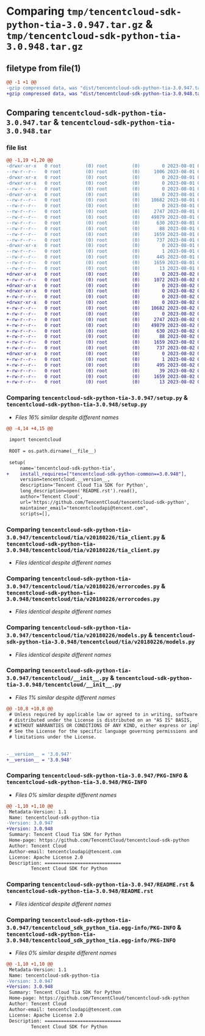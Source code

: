 # Comparing `tmp/tencentcloud-sdk-python-tia-3.0.947.tar.gz` & `tmp/tencentcloud-sdk-python-tia-3.0.948.tar.gz`

## filetype from file(1)

```diff
@@ -1 +1 @@
-gzip compressed data, was "dist/tencentcloud-sdk-python-tia-3.0.947.tar", last modified: Tue Aug  1 00:57:49 2023, max compression
+gzip compressed data, was "dist/tencentcloud-sdk-python-tia-3.0.948.tar", last modified: Wed Aug  2 00:39:16 2023, max compression
```

## Comparing `tencentcloud-sdk-python-tia-3.0.947.tar` & `tencentcloud-sdk-python-tia-3.0.948.tar`

### file list

```diff
@@ -1,19 +1,20 @@
-drwxr-xr-x   0 root         (0) root         (0)        0 2023-08-01 00:57:49.000000 tencentcloud-sdk-python-tia-3.0.947/
--rw-r--r--   0 root         (0) root         (0)     1006 2023-08-01 00:57:48.000000 tencentcloud-sdk-python-tia-3.0.947/setup.py
-drwxr-xr-x   0 root         (0) root         (0)        0 2023-08-01 00:57:49.000000 tencentcloud-sdk-python-tia-3.0.947/tencentcloud/
-drwxr-xr-x   0 root         (0) root         (0)        0 2023-08-01 00:57:49.000000 tencentcloud-sdk-python-tia-3.0.947/tencentcloud/tia/
--rw-r--r--   0 root         (0) root         (0)        0 2023-08-01 00:57:48.000000 tencentcloud-sdk-python-tia-3.0.947/tencentcloud/tia/__init__.py
-drwxr-xr-x   0 root         (0) root         (0)        0 2023-08-01 00:57:49.000000 tencentcloud-sdk-python-tia-3.0.947/tencentcloud/tia/v20180226/
--rw-r--r--   0 root         (0) root         (0)    10682 2023-08-01 00:57:48.000000 tencentcloud-sdk-python-tia-3.0.947/tencentcloud/tia/v20180226/tia_client.py
--rw-r--r--   0 root         (0) root         (0)        0 2023-08-01 00:57:48.000000 tencentcloud-sdk-python-tia-3.0.947/tencentcloud/tia/v20180226/__init__.py
--rw-r--r--   0 root         (0) root         (0)     2747 2023-08-01 00:57:48.000000 tencentcloud-sdk-python-tia-3.0.947/tencentcloud/tia/v20180226/errorcodes.py
--rw-r--r--   0 root         (0) root         (0)    49879 2023-08-01 00:57:48.000000 tencentcloud-sdk-python-tia-3.0.947/tencentcloud/tia/v20180226/models.py
--rw-r--r--   0 root         (0) root         (0)      630 2023-08-01 00:57:48.000000 tencentcloud-sdk-python-tia-3.0.947/tencentcloud/__init__.py
--rw-r--r--   0 root         (0) root         (0)       88 2023-08-01 00:57:49.000000 tencentcloud-sdk-python-tia-3.0.947/setup.cfg
--rw-r--r--   0 root         (0) root         (0)     1659 2023-08-01 00:57:49.000000 tencentcloud-sdk-python-tia-3.0.947/PKG-INFO
--rw-r--r--   0 root         (0) root         (0)      737 2023-08-01 00:57:48.000000 tencentcloud-sdk-python-tia-3.0.947/README.rst
-drwxr-xr-x   0 root         (0) root         (0)        0 2023-08-01 00:57:49.000000 tencentcloud-sdk-python-tia-3.0.947/tencentcloud_sdk_python_tia.egg-info/
--rw-r--r--   0 root         (0) root         (0)        1 2023-08-01 00:57:49.000000 tencentcloud-sdk-python-tia-3.0.947/tencentcloud_sdk_python_tia.egg-info/dependency_links.txt
--rw-r--r--   0 root         (0) root         (0)      445 2023-08-01 00:57:49.000000 tencentcloud-sdk-python-tia-3.0.947/tencentcloud_sdk_python_tia.egg-info/SOURCES.txt
--rw-r--r--   0 root         (0) root         (0)     1659 2023-08-01 00:57:49.000000 tencentcloud-sdk-python-tia-3.0.947/tencentcloud_sdk_python_tia.egg-info/PKG-INFO
--rw-r--r--   0 root         (0) root         (0)       13 2023-08-01 00:57:49.000000 tencentcloud-sdk-python-tia-3.0.947/tencentcloud_sdk_python_tia.egg-info/top_level.txt
+drwxr-xr-x   0 root         (0) root         (0)        0 2023-08-02 00:39:16.000000 tencentcloud-sdk-python-tia-3.0.948/
+-rw-r--r--   0 root         (0) root         (0)     1072 2023-08-02 00:39:16.000000 tencentcloud-sdk-python-tia-3.0.948/setup.py
+drwxr-xr-x   0 root         (0) root         (0)        0 2023-08-02 00:39:16.000000 tencentcloud-sdk-python-tia-3.0.948/tencentcloud/
+drwxr-xr-x   0 root         (0) root         (0)        0 2023-08-02 00:39:16.000000 tencentcloud-sdk-python-tia-3.0.948/tencentcloud/tia/
+-rw-r--r--   0 root         (0) root         (0)        0 2023-08-02 00:39:16.000000 tencentcloud-sdk-python-tia-3.0.948/tencentcloud/tia/__init__.py
+drwxr-xr-x   0 root         (0) root         (0)        0 2023-08-02 00:39:16.000000 tencentcloud-sdk-python-tia-3.0.948/tencentcloud/tia/v20180226/
+-rw-r--r--   0 root         (0) root         (0)    10682 2023-08-02 00:39:16.000000 tencentcloud-sdk-python-tia-3.0.948/tencentcloud/tia/v20180226/tia_client.py
+-rw-r--r--   0 root         (0) root         (0)        0 2023-08-02 00:39:16.000000 tencentcloud-sdk-python-tia-3.0.948/tencentcloud/tia/v20180226/__init__.py
+-rw-r--r--   0 root         (0) root         (0)     2747 2023-08-02 00:39:16.000000 tencentcloud-sdk-python-tia-3.0.948/tencentcloud/tia/v20180226/errorcodes.py
+-rw-r--r--   0 root         (0) root         (0)    49879 2023-08-02 00:39:16.000000 tencentcloud-sdk-python-tia-3.0.948/tencentcloud/tia/v20180226/models.py
+-rw-r--r--   0 root         (0) root         (0)      630 2023-08-02 00:39:16.000000 tencentcloud-sdk-python-tia-3.0.948/tencentcloud/__init__.py
+-rw-r--r--   0 root         (0) root         (0)       88 2023-08-02 00:39:16.000000 tencentcloud-sdk-python-tia-3.0.948/setup.cfg
+-rw-r--r--   0 root         (0) root         (0)     1659 2023-08-02 00:39:16.000000 tencentcloud-sdk-python-tia-3.0.948/PKG-INFO
+-rw-r--r--   0 root         (0) root         (0)      737 2023-08-02 00:39:16.000000 tencentcloud-sdk-python-tia-3.0.948/README.rst
+drwxr-xr-x   0 root         (0) root         (0)        0 2023-08-02 00:39:16.000000 tencentcloud-sdk-python-tia-3.0.948/tencentcloud_sdk_python_tia.egg-info/
+-rw-r--r--   0 root         (0) root         (0)        1 2023-08-02 00:39:16.000000 tencentcloud-sdk-python-tia-3.0.948/tencentcloud_sdk_python_tia.egg-info/dependency_links.txt
+-rw-r--r--   0 root         (0) root         (0)      495 2023-08-02 00:39:16.000000 tencentcloud-sdk-python-tia-3.0.948/tencentcloud_sdk_python_tia.egg-info/SOURCES.txt
+-rw-r--r--   0 root         (0) root         (0)       39 2023-08-02 00:39:16.000000 tencentcloud-sdk-python-tia-3.0.948/tencentcloud_sdk_python_tia.egg-info/requires.txt
+-rw-r--r--   0 root         (0) root         (0)     1659 2023-08-02 00:39:16.000000 tencentcloud-sdk-python-tia-3.0.948/tencentcloud_sdk_python_tia.egg-info/PKG-INFO
+-rw-r--r--   0 root         (0) root         (0)       13 2023-08-02 00:39:16.000000 tencentcloud-sdk-python-tia-3.0.948/tencentcloud_sdk_python_tia.egg-info/top_level.txt
```

### Comparing `tencentcloud-sdk-python-tia-3.0.947/setup.py` & `tencentcloud-sdk-python-tia-3.0.948/setup.py`

 * *Files 16% similar despite different names*

```diff
@@ -4,14 +4,15 @@
 
 import tencentcloud
 
 ROOT = os.path.dirname(__file__)
 
 setup(
     name='tencentcloud-sdk-python-tia',
+    install_requires=["tencentcloud-sdk-python-common==3.0.948"],
     version=tencentcloud.__version__,
     description='Tencent Cloud Tia SDK for Python',
     long_description=open('README.rst').read(),
     author='Tencent Cloud',
     url='https://github.com/TencentCloud/tencentcloud-sdk-python',
     maintainer_email="tencentcloudapi@tencent.com",
     scripts=[],
```

### Comparing `tencentcloud-sdk-python-tia-3.0.947/tencentcloud/tia/v20180226/tia_client.py` & `tencentcloud-sdk-python-tia-3.0.948/tencentcloud/tia/v20180226/tia_client.py`

 * *Files identical despite different names*

### Comparing `tencentcloud-sdk-python-tia-3.0.947/tencentcloud/tia/v20180226/errorcodes.py` & `tencentcloud-sdk-python-tia-3.0.948/tencentcloud/tia/v20180226/errorcodes.py`

 * *Files identical despite different names*

### Comparing `tencentcloud-sdk-python-tia-3.0.947/tencentcloud/tia/v20180226/models.py` & `tencentcloud-sdk-python-tia-3.0.948/tencentcloud/tia/v20180226/models.py`

 * *Files identical despite different names*

### Comparing `tencentcloud-sdk-python-tia-3.0.947/tencentcloud/__init__.py` & `tencentcloud-sdk-python-tia-3.0.948/tencentcloud/__init__.py`

 * *Files 1% similar despite different names*

```diff
@@ -10,8 +10,8 @@
 # Unless required by applicable law or agreed to in writing, software
 # distributed under the License is distributed on an "AS IS" BASIS,
 # WITHOUT WARRANTIES OR CONDITIONS OF ANY KIND, either express or implied.
 # See the License for the specific language governing permissions and
 # limitations under the License.
 
 
-__version__ = '3.0.947'
+__version__ = '3.0.948'
```

### Comparing `tencentcloud-sdk-python-tia-3.0.947/PKG-INFO` & `tencentcloud-sdk-python-tia-3.0.948/PKG-INFO`

 * *Files 0% similar despite different names*

```diff
@@ -1,10 +1,10 @@
 Metadata-Version: 1.1
 Name: tencentcloud-sdk-python-tia
-Version: 3.0.947
+Version: 3.0.948
 Summary: Tencent Cloud Tia SDK for Python
 Home-page: https://github.com/TencentCloud/tencentcloud-sdk-python
 Author: Tencent Cloud
 Author-email: tencentcloudapi@tencent.com
 License: Apache License 2.0
 Description: ============================
         Tencent Cloud SDK for Python
```

### Comparing `tencentcloud-sdk-python-tia-3.0.947/README.rst` & `tencentcloud-sdk-python-tia-3.0.948/README.rst`

 * *Files identical despite different names*

### Comparing `tencentcloud-sdk-python-tia-3.0.947/tencentcloud_sdk_python_tia.egg-info/PKG-INFO` & `tencentcloud-sdk-python-tia-3.0.948/tencentcloud_sdk_python_tia.egg-info/PKG-INFO`

 * *Files 0% similar despite different names*

```diff
@@ -1,10 +1,10 @@
 Metadata-Version: 1.1
 Name: tencentcloud-sdk-python-tia
-Version: 3.0.947
+Version: 3.0.948
 Summary: Tencent Cloud Tia SDK for Python
 Home-page: https://github.com/TencentCloud/tencentcloud-sdk-python
 Author: Tencent Cloud
 Author-email: tencentcloudapi@tencent.com
 License: Apache License 2.0
 Description: ============================
         Tencent Cloud SDK for Python
```


